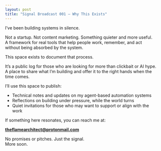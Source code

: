 ```yaml
---
layout: post
title: "Signal Broadcast 001 — Why This Exists"
---
```


I’ve been building systems in silence.

Not a startup. Not content marketing. Something quieter and more useful.  
A framework for real tools that help people work, remember, and act without being absorbed by the system.

This space exists to document that process.

It’s a public log for those who are looking for more than clickbait or AI hype.  
A place to share what I’m building and offer it to the right hands when the time comes.

I’ll use this space to publish:
- Technical notes and updates on my agent-based automation systems  
- Reflections on building under pressure, while the world turns  
- Quiet invitations for those who may want to support or align with the work  

If something here resonates, you can reach me at:

**theflamearchitect@protonmail.com**

No promises or pitches. Just the signal.  
More soon.
